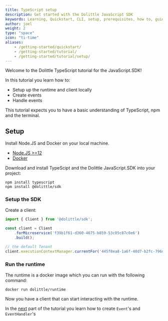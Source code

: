 ```yaml
---
title: TypeScript setup
description: Get started with the Dolittle JavaScript SDK
keywords: Learning, Quickstart, CLI, setup, prerequisites, how to, guide, walkthrough, typescript, javascript
author: joel
weight: 2
type: "space"
icon: "ti-time"
aliases:
    - /getting-started/quickstart/
    - /getting-started/tutorial/
    - /getting-started/tutorial/setup/
---
```


Welcome to the Dolittle TypeScript tutorial for the JavaScript.SDK!

In this tutorial you learn how to:

* Setup up the runtime and client locally
* Create events
* Handle events

This tutorial expects you to have a basic understanding of TypeScript, npm and the terminal.

## Setup
Install Node.JS and Docker on your local machine.
* [Node.JS >=12](https://nodejs.org/en/download/)
* [Docker](https://www.docker.com/products/docker-desktop)

Download and install TypeScipt and the Dolittle JavaScript.SDK into your project:
```
npm install typescript
npm install @dolittle/sdk
```

### Setup the SDK
Create a client:
```typescript
import { Client } from '@dolittle/sdk';

const client = Client
    .forMicroservice('f39b1f61-d360-4675-b859-53c05c87c0e6')
    .build();

// the default Tenant
client.executionContextManager.currentFor('445f8ea8-1a6f-40d7-b2fc-796dba92dc44');
```

### Run the runtime
The runtime is a docker image which you can run with the following command:
```
docker run dolittle/runtime
```

Now you have a client that can start interacting with the runtime.

In the [next](./typescript-event) part of the tutorial you learn how to create `Event`'s and `EventHandler`'s
